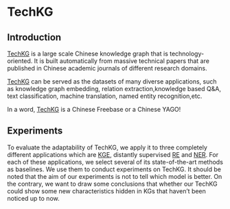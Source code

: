# TechKG

## Introduction

[TechKG](http://www.techkg.cn/) is a large scale Chinese knowledge graph that is technology-oriented. It is built automatically from massive technical papers that are published in Chinese academic journals of different research domains.

[TechKG](http://www.techkg.cn/) can be served as the datasets of many diverse applications, such as knowledge graph embedding, relation extraction,knowledge based Q&A, text classification, machine translation, named entity recognition,etc.

In a word, [TechKG](http://www.techkg.cn/) is a Chinese Freebase or a Chinese YAGO!

## Experiments

To evaluate the adaptability of TechKG, we apply it to three completely different applications which are [KGE](https://github.com/MiskaChris/TechKG/tree/master/TechKGE), distantly supervised [RE](https://github.com/MiskaChris/TechKG/tree/master/TechRE) and [NER](https://github.com/MiskaChris/TechKG/tree/master/TechNER). For each of these applications, we select several of its state-of-the-art methods as baselines. We use them to conduct experiments on TechKG. It should be noted that the aim of our experiments is not to tell which model is better. On the contrary, we want to draw some conclusions that whether our TechKG could show some new characteristics hidden in KGs that haven’t been noticed up to now.
